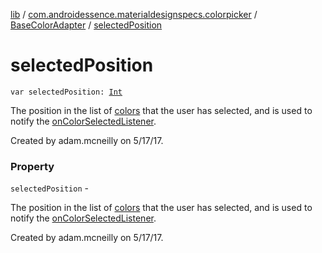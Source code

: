 [lib](../../index.md) / [com.androidessence.materialdesignspecs.colorpicker](../index.md) / [BaseColorAdapter](index.md) / [selectedPosition](./selected-position.md)

# selectedPosition

`var selectedPosition: `[`Int`](https://kotlinlang.org/api/latest/jvm/stdlib/kotlin/-int/index.html)

The position in the list of [colors](colors.md) that the user has selected, and
is used to notify the [onColorSelectedListener](on-color-selected-listener.md).

Created by adam.mcneilly on 5/17/17.

### Property

`selectedPosition` -

The position in the list of [colors](colors.md) that the user has selected, and
is used to notify the [onColorSelectedListener](on-color-selected-listener.md).



Created by adam.mcneilly on 5/17/17.

